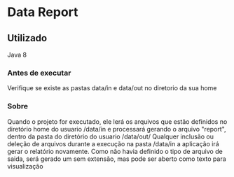 # Data Report

## Utilizado

Java 8

### Antes de executar

Verifique se existe as pastas data/in e data/out no diretorio da sua home

### Sobre

Quando o projeto for executado, ele lerá os arquivos que estão definidos no diretório home do usuario /data/in e 
processará gerando o arquivo "report", dentro da pasta do diretório do usuario /data/out/
Qualquer inclusão ou deleção de arquivos durante a execução na pasta /data/in a aplicação irá gerar o relatório novamente.
Como não havia definido o tipo de arquivo de saida, será gerado um sem extensão, mas pode ser aberto como texto para visualização
